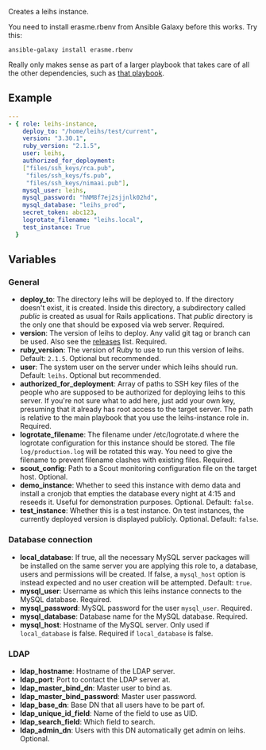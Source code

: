 Creates a leihs instance.

You need to install erasme.rbenv from Ansible Galaxy before this works. Try this:

    ansible-galaxy install erasme.rbenv

Really only makes sense as part of a larger playbook that takes care of all the other dependencies, such as [that playbook](https://github.com/psy-q/leihs-setup-ansible).

## Example

```yaml
---
- { role: leihs-instance,
    deploy_to: "/home/leihs/test/current",
    version: "3.30.1",
    ruby_version: "2.1.5",
    user: leihs,
    authorized_for_deployment:
    ["files/ssh_keys/rca.pub",
     "files/ssh_keys/fs.pub",
     "files/ssh_keys/nimaai.pub"],
    mysql_user: leihs,
    mysql_password: "hNM8f7ej2sjjnlk02hd",
    mysql_database: "leihs_prod",
    secret_token: abc123,
    logrotate_filename: "leihs.local",
    test_instance: True
  }
```


## Variables

### General

 * **deploy_to**: The directory leihs will be deployed to. If the directory doesn't exist, it is created. Inside this directory, a subdirectory called *public* is created as usual for Rails applications. That *public* directory is the only one that should be exposed via web server. Required.
 * **version**: The version of leihs to deploy. Any valid git tag or branch can be used. Also see the [releases](https://github.com/zhdk/leihs/releases) list. Required.
 * **ruby_version**: The version of Ruby to use to run this version of leihs. Default: `2.1.5`. Optional but recommended.
 * **user**: The system user on the server under which leihs should run. Default: `leihs`. Optional but recommended.
 * **authorized_for_deployment**: Array of paths to SSH key files of the people who are supposed to be authorized for deploying leihs to this server. If you're not sure what to add here, just add your own key, presuming that it already has root access to the target server. The path is relative to the main playbook that you use the leihs-instance role in. Required.
 * **logrotate_filename**: The filename under /etc/logrotate.d where the logrotate configuration for this instance should be stored. The file `log/production.log` will be rotated this way. You need to give the filename to prevent filename clashes with existing files. Required.
 * **scout_config**: Path to a Scout monitoring configuration file on the target host. Optional.
 * **demo_instance**: Whether to seed this instance with demo data and install a cronjob that empties the database every night at 4:15 and reseeds it. Useful for demonstration purposes. Optional. Default: `false`.
 * **test_instance**: Whether this is a test instance. On test instances, the currently deployed version is displayed publicly. Optional. Default: `false`.


### Database connection

 * **local_database**: If true, all the necessary MySQL server packages will be installed on the same server you are applying this role to, a database, users and permissions will be created. If false, a `mysql_host` option is instead expected and no user creation will be attempted. Default: `true`.
 * **mysql_user**: Username as which this leihs instance connects to the MySQL database. Required.
 * **mysql_password**: MySQL password for the user `mysql_user`. Required.
 * **mysql_database**: Database name for the MySQL database. Required.
 * **mysql_host**: Hostname of the MySQL server. Only used if `local_database` is false. Required if `local_database` is false.

 ### LDAP

* **ldap_hostname**: Hostname of the LDAP server.
* **ldap_port**: Port to contact the LDAP server at.
* **ldap_master_bind_dn**: Master user to bind as.
* **ldap_master_bind_password**: Master user password.
* **ldap_base_dn**: Base DN that all users have to be part of.
* **ldap_unique_id_field**: Name of the field to use as UID.
* **ldap_search_field**: Which field to search.
* **ldap_admin_dn**: Users with this DN automatically get admin on leihs. Optional.
